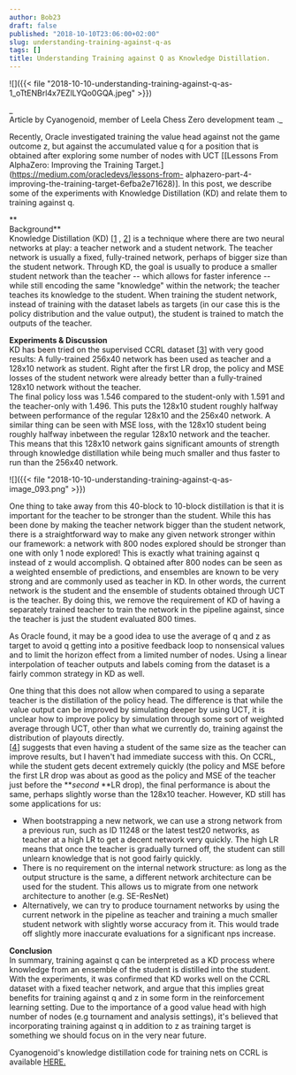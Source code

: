 ```yaml
---
author: Bob23
draft: false
published: "2018-10-10T23:06:00+02:00"
slug: understanding-training-against-q-as
tags: []
title: Understanding Training against Q as Knowledge Distillation.
---
```


![]({{< file "2018-10-10-understanding-training-against-q-as-1_oTtENBrl4x7EZlLYQo0GQA.jpeg" >}})

_  
Article by Cyanogenoid, member of Leela Chess Zero development team ._

Recently, Oracle investigated training the value head against not the game
outcome z, but against the accumulated value q for a position that is obtained
after exploring some number of nodes with UCT [[Lessons From AlphaZero:
Improving the Training Target.](https://medium.com/oracledevs/lessons-from-
alphazero-part-4-improving-the-training-target-6efba2e71628)]. In this post,
we describe some of the experiments with Knowledge Distillation (KD) and
relate them to training against q.

 **  
Background**  
Knowledge Distillation (KD) [[1](https://arxiv.org/abs/1312.6184) ,
[2](https://arxiv.org/abs/1503.02531)] is a technique where there are two
neural networks at play: a teacher network and a student network. The teacher
network is usually a fixed, fully-trained network, perhaps of bigger size than
the student network. Through KD, the goal is usually to produce a smaller
student network than the teacher -- which allows for faster inference -- while
still encoding the same "knowledge" within the network; the teacher teaches
its knowledge to the student. When training the student network, instead of
training with the dataset labels as targets (in our case this is the policy
distribution and the value output), the student is trained to match the
outputs of the teacher.

 **Experiments & Discussion**  
KD has been tried on the supervised CCRL dataset
[[3](../../../2018/09/a-standard-dataset.html)] with very good
results: A fully-trained 256x40 network has been used as teacher and a 128x10
network as student. Right after the first LR drop, the policy and MSE losses
of the student network were already better than a fully-trained 128x10 network
without the teacher.  
The final policy loss was 1.546 compared to the student-only with 1.591 and
the teacher-only with 1.496. This puts the 128x10 student roughly halfway
between performance of the regular 128x10 and the 256x40 network. A similar
thing can be seen with MSE loss, with the 128x10 student being roughly halfway
inbetween the regular 128x10 network and the teacher.  
This means that this 128x10 network gains significant amounts of strength
through knowledge distillation while being much smaller and thus faster to run
than the 256x40 network.

![]({{< file "2018-10-10-understanding-training-against-q-as-image_093.png" >}})

One thing to take away from this 40-block to 10-block distillation is that it
is important for the teacher to be stronger than the student. While this has
been done by making the teacher network bigger than the student network, there
is a straightforward way to make any given network stronger within our
framework: a network with 800 nodes explored should be stronger than one with
only 1 node explored! This is exactly what training against q instead of z
would accomplish. Q obtained after 800 nodes can be seen as a weighted
ensemble of predictions, and ensembles are known to be very strong and are
commonly used as teacher in KD. In other words, the current network is the
student and the ensemble of students obtained through UCT is the teacher. By
doing this, we remove the requirement of KD of having a separately trained
teacher to train the network in the pipeline against, since the teacher is
just the student evaluated 800 times.

As Oracle found, it may be a good idea to use the average of q and z as target
to avoid q getting into a positive feedback loop to nonsensical values and to
limit the horizon effect from a limited number of nodes. Using a linear
interpolation of teacher outputs and labels coming from the dataset is a
fairly common strategy in KD as well.

One thing that this does not allow when compared to using a separate teacher
is the distillation of the policy head. The difference is that while the value
output can be improved by simulating deeper by using UCT, it is unclear how to
improve policy by simulation through some sort of weighted average through
UCT, other than what we currently do, training against the distribution of
playouts directly.  
[[4](https://arxiv.org/abs/1805.04770)] suggests that even having a student of
the same size as the teacher can improve results, but I haven't had immediate
success with this. On CCRL, while the student gets decent extremely quickly
(the policy and MSE before the first LR drop was about as good as the policy
and MSE of the teacher just before the **_second_ **LR drop), the final
performance is about the same, perhaps slightly worse than the 128x10 teacher.
However, KD still has some applications for us:

  * When bootstrapping a new network, we can use a strong network from a 
previous run, such as ID 11248 or the latest test20 networks, as teacher at a 
high LR to get a decent network very quickly. The high LR means that once the 
teacher is gradually turned off, the student can still unlearn knowledge that 
is not good fairly quickly.
  * There is no requirement on the internal network structure: as long as the 
output structure is the same, a different network architecture can be used for 
the student. This allows us to migrate from one network architecture to another 
(e.g. SE-ResNet)
  * Alternatively, we can try to produce tournament networks by using the 
current network in the pipeline as teacher and training a much smaller student 
network with slightly worse accuracy from it. This would trade off slightly 
more inaccurate evaluations for a significant nps increase.

 **Conclusion**  
In summary, training against q can be interpreted as a KD process where
knowledge from an ensemble of the student is distilled into the student. With
the experiments, it was confirmed that KD works well on the CCRL dataset with
a fixed teacher network, and argue that this implies great benefits for
training against q and z in some form in the reinforcement learning setting.
Due to the importance of a good value head with high number of nodes (e.g
tournament and analysis settings), it's believed that incorporating training
against q in addition to z as training target is something we should focus on
in the very near future.

Cyanogenoid's knowledge distillation code for training nets on CCRL is
available [HERE.](https://github.com/Cyanogenoid/lczero-training/tree/distill)
